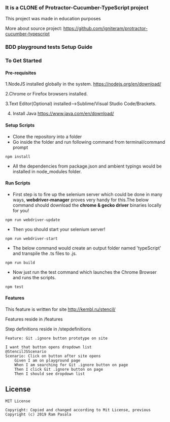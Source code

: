 ### It is a CLONE of Protractor-Cucumber-TypeScript project

This project was made in education purposes

More about source project: https://github.com/igniteram/protractor-cucumber-typescript

### BDD playground tests Setup Guide   

### To Get Started

#### Pre-requisites
1.NodeJS installed globally in the system.
https://nodejs.org/en/download/

2.Chrome or Firefox browsers installed.

3.Text Editor(Optional) installed-->Sublime/Visual Studio Code/Brackets.

4. Install Java https://www.java.com/en/download/

#### Setup Scripts
* Clone the repository into a folder
* Go inside the folder and run following command from terminal/command prompt
```
npm install 
```
* All the dependencies from package.json and ambient typings would be installed in node_modules folder.

#### Run Scripts

* First step is to fire up the selenium server which could be done in many ways,  **webdriver-manager** proves very handy for this.The below command should download the **chrome & gecko driver** binaries locally for you!

```
npm run webdriver-update
``` 

* Then you should start your selenium server!
```
npm run webdriver-start
```

* The below command would create an output folder named 'typeScript' and transpile the .ts files to .js.
```
npm run build
```

* Now just run the test command which launches the Chrome Browser and runs the scripts.
```
npm test
```

#### Features

This feature is written for site http://kembl.ru/stencil/

Features reside in /features

Step definitions reside in /stepdefinitions

```
Feature: Git .ignore button prototype on site

I want that button opens dropdown list
@StencilJSScenario
Scenario: Click on button after site opens
	Given I am on playground page
	When I am searching for Git .ignore button on page
	Then I click Git .ignore button on page
	Then I should see dropdown list
```

## License
```   
MIT License

Copyright: Copied and changed according to Mit License, previous Copyright (c) 2019 Ram Pasala
```

